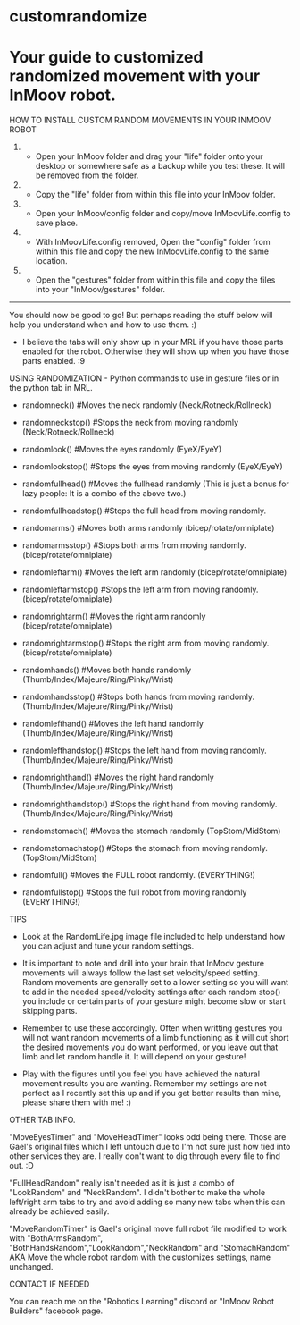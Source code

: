 # customrandomize
Your guide to customized randomized movement with your InMoov robot. 
===========================================================================


HOW TO INSTALL CUSTOM RANDOM MOVEMENTS IN YOUR INMOOV ROBOT


1) - Open your InMoov folder and drag your "life" folder onto your desktop or somewhere safe as a backup while you test these. It will be removed from the folder.

2) - Copy the "life" folder from within this file into your InMoov folder.

3) - Open your InMoov/config folder and copy/move InMoovLife.config to save place. 

4) - With InMoovLife.config removed, Open the "config" folder from within this file and copy the new InMoovLife.config to the same location.

5) - Open the "gestures" folder from within this file and copy the files into your "InMoov/gestures" folder.
-----------------------------------------------------------------------------------------------------------
You should now be good to go! But perhaps reading the stuff below will help you understand when and how to use them. :)
- I believe the tabs will only show up in your MRL if you have those parts enabled for the robot. Otherwise they will show up when you have those parts enabled. :9


USING RANDOMIZATION - Python commands to use in gesture files or in the python tab in MRL.

- randomneck()   #Moves the neck randomly (Neck/Rotneck/Rollneck)
- randomneckstop()   #Stops the neck from moving randomly (Neck/Rotneck/Rollneck)

- randomlook()   #Moves the eyes randomly (EyeX/EyeY)
- randomlookstop()   #Stops the eyes from moving randomly (EyeX/EyeY)

- randomfullhead()   #Moves the fullhead randomly (This is just a bonus for lazy people: It is a combo of the above two.)       
- randomfullheadstop()    #Stops the full head from moving randomly. 

- randomarms() #Moves both arms randomly (bicep/rotate/omniplate)
- randomarmsstop() #Stops both arms from moving randomly.(bicep/rotate/omniplate)

- randomleftarm() #Moves the left arm randomly (bicep/rotate/omniplate)
- randomleftarmstop() #Stops the left arm from moving randomly.(bicep/rotate/omniplate)

- randomrightarm() #Moves the right arm randomly (bicep/rotate/omniplate)
- randomrightarmstop() #Stops the right arm from moving randomly.(bicep/rotate/omniplate)

- randomhands() #Moves both hands randomly (Thumb/Index/Majeure/Ring/Pinky/Wrist)
- randomhandsstop() #Stops both hands from moving randomly.    (Thumb/Index/Majeure/Ring/Pinky/Wrist)

- randomlefthand() #Moves the left hand randomly (Thumb/Index/Majeure/Ring/Pinky/Wrist)
- randomlefthandstop() #Stops the left hand from moving randomly.    (Thumb/Index/Majeure/Ring/Pinky/Wrist)

- randomrighthand() #Moves the right hand randomly (Thumb/Index/Majeure/Ring/Pinky/Wrist)
- randomrighthandstop() #Stops the right hand from moving randomly.    (Thumb/Index/Majeure/Ring/Pinky/Wrist)

- randomstomach() #Moves the stomach randomly (TopStom/MidStom)
- randomstomachstop() #Stops the stomach from moving randomly. (TopStom/MidStom)

- randomfull() #Moves the FULL robot randomly. (EVERYTHING!)
- randomfullstop() #Stops the full robot from moving randomly (EVERYTHING!)


TIPS

- Look at the RandomLife.jpg image file included to help understand how you can adjust and tune your random settings. 

- It is important to note and drill into your brain that InMoov gesture movements will always follow the last set velocity/speed setting. Random movements are generally set to a lower setting so you will want to add in the needed speed/velocity settings after each random stop() you include or certain parts of your gesture might become slow or start skipping parts.

- Remember to use these accordingly. Often when writting gestures you will not want random movements of a limb functioning as it will cut short the desired movements you do want performed, or you leave out that limb and let random handle it. It will depend on your gesture!

- Play with the figures until you feel you have achieved the natural movement results you are wanting. Remember my settings are not perfect as I recently set this up and if you get better results than mine, please share them with me! :)


OTHER TAB INFO.

"MoveEyesTimer" and "MoveHeadTimer" looks odd being there. Those are Gael's original files which I left untouch due to I'm not sure just how tied into other services they are. I really don't want to dig through every file to find out. :D

"FullHeadRandom" really isn't needed as it is just a combo of "LookRandom" and "NeckRandom". I didn't bother to make the whole left/right arm tabs to try and avoid adding so many new tabs when this can already be achieved easily.

"MoveRandomTimer" is Gael's original move full robot file modified to work with "BothArmsRandom", "BothHandsRandom","LookRandom","NeckRandom" and "StomachRandom" AKA Move the whole robot random with the customizes settings, name unchanged.

CONTACT IF NEEDED

You can reach me on the "Robotics Learning" discord or "InMoov Robot Builders" facebook page.

